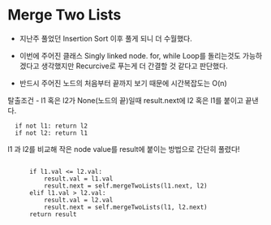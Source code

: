 
# Merge Two Lists

- 지난주 풀었던 Insertion Sort 이후 풀게 되니 더 수월했다.
- 이번에 주어진 클래스 Singly linked node. for, while Loop를 돌리는것도 가능하겠다고 생각했지만 Recurcive로 푸는게 더 간결할 것 같다고 판단했다.

- 반드시 주어진 노드의 처음부터 끝까지 보기 때문에 시간복잡도는 O(n)

탈출조건 - l1 혹은 l2가 None(노드의 끝)일때 result.next에 l2 혹은 l1를 붙이고 끝낸다.
```
  if not l1: return l2
  if not l2: return l1
```

l1 과  l2를 비교해 작은 node value를 result에 붙이는 방법으로 간단히 풀렸다!
```

      if l1.val <= l2.val:
          result.val = l1.val
          result.next = self.mergeTwoLists(l1.next, l2)
      elif l1.val > l2.val:
          result.val = l2.val
          result.next = self.mergeTwoLists(l1, l2.next)
      return result
```

